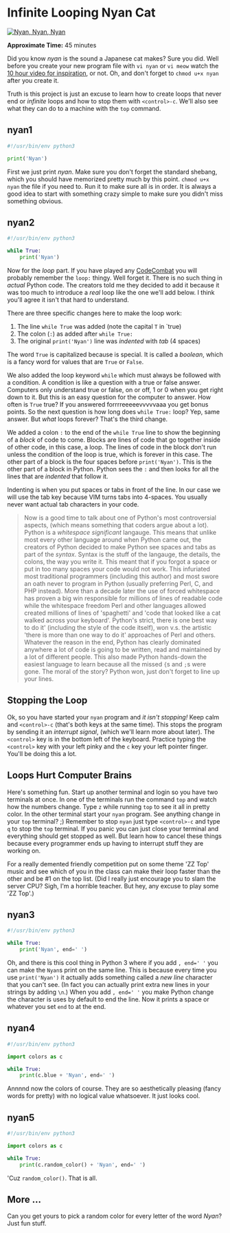 # Infinite Looping Nyan Cat

[![Nyan, Nyan, Nyan](http://img.youtube.com/vi/wZZ7oFKsKzY/0.jpg)](https://youtu.be/wZZ7oFKsKzY)

**Approximate Time:** 45 minutes

Did you know *nyan* is the sound a Japanese cat makes? Sure you did. Well
before you create your new program file with `vi nyan` or `vi meow`
watch the [10 hour video for inspiration](https://youtu.be/wZZ7oFKsKzY),
or not.  Oh, and don't forget to `chmod u+x nyan` after you create it.

Truth is this project is just an excuse to learn how to create
loops that never end or *infinite* loops and how to stop them with
`<control>-c`. We'll also see what they can do to a machine with the
`top` command.

## nyan1

```python
#!/usr/bin/env python3

print('Nyan')
```

First we just print *nyan*. Make sure you don't forget the standard
shebang, which you should have memorized pretty much by this point. `chmod
u+x nyan` the file if you need to. Run it to make sure all is in order. It
is always a good idea to start with something crazy simple to make sure
you didn't miss something obvious.


## nyan2

```python
#!/usr/bin/env python3 

while True:
    print('Nyan')
```

Now for the *loop* part. If you have played any
[CodeCombat](http://codecombat.com) you will probably remember the
`loop:` thingy. Well forget it. There is no such thing in *actual*
Python code. The creators told me they decided to add it because it
was too much to introduce a *real* loop like the one we'll add below. I
think you'll agree it isn't that hard to understand.

There are three specific changes here to make the loop work:

1. The line `while True` was added (note the capital `T` in `true)
2. The colon (`:`) as added after `while True:`
3. The original `print('Nyan')` line was *indented* with *tab* (4 spaces)

The word `True` is capitalized because is special. It is called a
*boolean*, which is a fancy word for values that are `True` or `False`.

We also added the loop keyword `while` which must always be followed with
a condition. A condition is like a question with a true or false answer.
Computers only understand true or false, on or off, 1 or 0 when you
get right down to it. But this is an easy question for the computer to
answer. How often is `True` true? If you answered forrrreeeeevvvvvaaa
you get bonus points. So the next question is how long does `while True:`
loop? Yep, same answer. But *what* loops forever? That's the third change.

We added a colon `:` to the end of the `while True` line to show the
beginning of a *block* of code to come. Blocks are lines of code that go
together inside of other code, in this case, a loop. The lines of code
in the block don't run unless the condition of the loop is true, which is
forever in this case. The other part of a block is the four spaces before
`print('Nyan')`. This is the other part of a block in Python. Python
sees the `:` and then looks for all the lines that are *indented* that
follow it.

Indenting is when you put spaces or tabs in front of the line. In our
case we will use the tab key because VIM turns tabs into 4-spaces. You
usually never want actual tab characters in your code.

> Now is a good time to talk about one of Python's most controversial
> aspects, (which means something that coders argue about a lot). Python
> is a *whitespace significant* langauge. This means that unlike most every
> other language around when Python came out, the creators of Python decided
> to make Python see spaces and tabs as part of the *syntax*. Syntax is
> the stuff of the langauge, the details, the colons, the way you write it.
> This meant that if you forgot a space or put in too many spaces your code
> would not work. This infuriated most traditional programmers (including
> this author) and most swore an oath never to program in Python (usually
> preferring Perl, C, and PHP instead). More than a decade later the use of
> forced whitespace has proven a big win responsible for millions of lines
> of readable code while the whitespace freedom Perl and other languages
> allowed created millions of lines of 'spaghetti' and 'code that looked
> like a cat walked across your keyboard'. Python's strict, there is one
> best way to do it' (including the style of the code itself), won v.s. the
> artistic 'there is more than one way to do it' approaches of Perl and
> others. Whatever the reason in the end, Python has clearly dominated
> anywhere a lot of code is going to be written, read and maintained by
> a lot of different people. This also made Python hands-down the easiest
> language to learn because all the missed `{`s and `;`s were gone. The moral
> of the story? Python won, just don't forget to line up your lines.

## Stopping the Loop

Ok, so you have started your `nyan` program and *it isn't stopping!*
Keep calm and `<control>-c` (that's both keys at the same time). This
stops the program by sending it an *interrupt signal*, (which we'll
learn more about later). The `<control>` key is in the bottom left of
the keyboard. Practice typing the `<control>` key with your left pinky
and the `c` key your left pointer finger. You'll be doing this a lot.

## Loops Hurt Computer Brains

Here's something fun. Start up another terminal and login so you have
two terminals at once. In one of the terminals run the command `top`
and watch how the numbers change. Type `z` while running `top` to see it
all in pretty color. In the other terminal start your `nyan` program. See
anything change in your `top` terminal? ;) Remember to stop `nyan` just
type `<control>-c` and type `q` to stop the `top` terminal. If you panic
you can just close your terminal and everything should get stopped as
well. But learn how to cancel these things because every programmer ends
up having to interrupt stuff they are working on.

For a really demented friendly competition put on some theme 'ZZ Top'
music and see which of you in the class can make their loop faster than
the other and be #1 on the top list. (Did I really just encourage you to
slam the server CPU? Sigh, I'm a horrible teacher. But hey, any excuse
to play some 'ZZ Top'.)

## nyan3 

```python
#!/usr/bin/env python3 

while True:
    print('Nyan', end=' ')
```

Oh, and there is this cool thing in Python 3 where if you add `, end='
'` you can make the `Nyan`s print on the same line. This is because
every time you use `print('Nyan')` it actually adds something called
a *new line* character that you can't see.  (In fact you can actually
print extra new lines in your strings by adding `\n`.) When you add `,
end=' '` you make Python change the character is uses by default to end the
line. Now it prints a space or whatever you set `end` to at the end.

## nyan4

```python
#!/usr/bin/env python3 

import colors as c

while True:
    print(c.blue + 'Nyan', end=' ')
```

Annnnd now the colors of course. They are so aesthetically pleasing
(fancy words for pretty) with no logical value whatsoever. It just looks
cool. 

## nyan5

```python
#!/usr/bin/env python3 

import colors as c

while True:
    print(c.random_color() + 'Nyan', end=' ')
```

'Cuz `random_color()`. That is all.

## More ...

Can you get yours to pick a random color for every letter of the word
*Nyan*? Just fun stuff.

